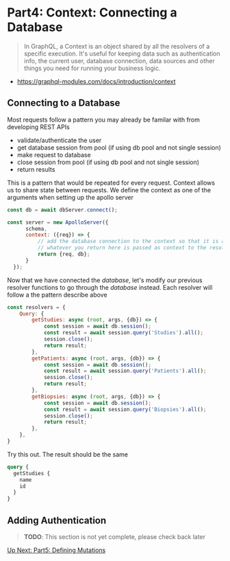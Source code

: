 # Part4: Context: Connecting a Database

> In GraphQL, a Context is an object shared by all the resolvers of a specific execution. It's useful for keeping data such as authentication info, the current user, database connection, data sources and other things you need for running your business logic.

- https://graphql-modules.com/docs/introduction/context

## Connecting to a Database

Most requests follow a pattern you may already be familar with from developing REST APIs

- validate/authenticate the user
- get database session from pool (if using db pool and not single session)
- make request to database
- close session from pool (if using db pool and not single session)
- return results

This is a pattern that would be repeated for every request. Context allows us to share state between
requests. We define the context as one of the arguments when setting up the apollo server

```js
const db = await dbServer.connect();

const server = new ApolloServer({
      schema,
      context: ({req}) => {
          // add the database connection to the context so that it is available to the resolver functions
          // whatever you return here is passed as context to the resolver
          return {req, db};
      }
  });
```

Now that we have connected the *database*, let's modify our previous resolver functions to go through
the *database* instead. Each resolver will follow a the pattern describe above

```js
const resolvers = {
    Query: {
        getStudies: async (root, args, {db}) => {
            const session = await db.session();
            const result = await session.query('Studies').all();
            session.close();
            return result;
        },
        getPatients: async (root, args, {db}) => {
            const session = await db.session();
            const result = await session.query('Patients').all();
            session.close();
            return result;
        },
        getBiopsies: async (root, args, {db}) => {
            const session = await db.session();
            const result = await session.query('Biopsies').all();
            session.close();
            return result;
        },
    },
}
```

Try this out. The result should be the same

```graphql
query {
  getStudies {
    name
    id
  }
}
```


## Adding Authentication

> **TODO**: This section is not yet complete, please check back later


[Up Next: Part5: Defining Mutations](schemas2.md)